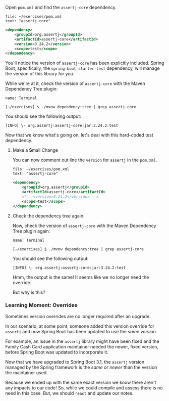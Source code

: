 Open `pom.xml` and find the `assertj-core` dependency.

```editor:select-matching-text
file: ~/exercises/pom.xml
text: "assertj-core"
```

```xml
<dependency>
    <groupId>org.assertj</groupId>
    <artifactId>assertj-core</artifactId>
    <version>3.24.2</version>
    <scope>test</scope>
</dependency>
```

You'll notice the version of `assertj-core` has been explicitly included. Spring Boot, specifically, the `spring-boot-starter-test` dependency, will manage the version of this library for you.

While we're at it, check the version of `assertj-core` with the Maven Dependency Tree plugin:

```dashboard:open-dashboard
name: Terminal
```

```shell
[~/exercises] $ ./mvnw dependency:tree | grep assertj-core
```

You should see the following output:

```shell
[INFO] \- org.assertj:assertj-core:jar:3.24.2:test
```

Now that we know what's going on, let's deal with this hard-coded test dependency.

1. Make a **S**mall Change

   You can now comment out line the `version` for `assertj` in the `pom.xml`.

   ```editor:select-matching-text
   file: ~/exercises/pom.xml
   text: "assertj-core"
   ```

   ```xml
   <dependency>
       <groupId>org.assertj</groupId>
       <artifactId>assertj-core</artifactId>
       <!-- <version>3.24.2</version> -->
       <scope>test</scope>
   </dependency>
   ```

1. Check the dependency tree again.

   Now, check the version of `assertj-core` with the Maven Dependency Tree plugin again:

   ```dashboard:open-dashboard
   name: Terminal
   ```

   ```shell
   [~/exercises] $ ./mvnw dependency:tree | grep assertj-core
   ```

   You should see the following output:

   ```shell
   [INFO] \- org.assertj:assertj-core:jar:3.24.2:test
   ```

   Hmm, the output is the same! It seems like we no longer need the override.

   But why is this?

### Learning Moment: Overrides

Sometimes version overrides are no longer required after an upgrade.

In our scenario, at some point, someone added this version override for `assertj` and now Spring Boot has been updated to use the _same version_.

For example, an issue in the `assertj` library might have been fixed and the Family Cash Card application maintainer needed the newer, fixed version, before Spring Boot was updated to incorporate it.

Now that we have upgraded to Spring Boot 3.1, the `assertj` version managed by the Spring framework is the _same or newer_ than the version the maintainer used.

Because we ended up with the same exact version we know there aren't any impacts to our code! So, while we could compile and assess there is no need in this case. But, we should `react` and update our notes.
